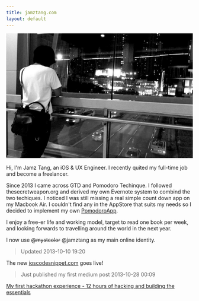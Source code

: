 ```yaml
---
title: jamztang.com
layout: default
---
```


![main](/images/jamz-tang-main.jpg)

Hi, I'm Jamz Tang, an iOS & UX Engineer. I recently quited my full-time job and become a freelancer.

Since 2013 I came across GTD and Pomodoro Techinque. I followed thesecretweapon.org and derived my own Evernote system to combind the two techiques. I noticed I was still missing a real simple count down app on my Macbook Air. I couldn't find any in the AppStore that suits my needs so I decided to implement my own [PomodoroApp][3].

I enjoy a free-er life and working model, target to read one book per week, and looking forwards to travelling around the world in the next year.

I now use <s>@mystcolor</s> @jamztang as my main online identity.

> Updated 2013-10-10 19:20

The new [ioscodesnippet.com](http://ioscodesnippet.com) goes live!

> Just published my first medium post 2013-10-28 00:09

[My first hackathon experience - 12 hours of hacking and building the essentials][5]

[3]:pomodoroapp
[4]:http://www.urbandictionary.com/define.php?term=jamz
[5]:https://medium.com/p/3db44088db70

